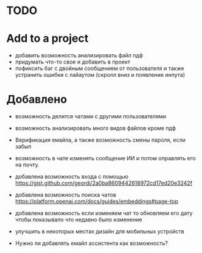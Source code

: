 # TODO
# Add to a project
- добавить возможность анализировать файл пдф
- придумать что-то свое и добавить в проект
- пофиксить баг с двойным сообщением от пользователя и также устранить ошибки с лайаутом (скролл вниз и появление инпута)

# Добавлено
- возможность делится чатами с другими пользователями
- возможность анализировать много видов файлов кроме пдф
- Верификация емайла, а также возможность смены пароля, если забыл
- возможность в чате изменять сообщение ИИ и потом оправлять его на почту.
- добавлена возможность входа с помощью https://gist.github.com/geordi/2a0ba8609442618972cd17ed20e3242f
- добавлена возможность поиска чатов https://platform.openai.com/docs/guides/embeddings#page-top
- добавлена возможность если изменяем чат то обновляем его дату чтобы показывало что недавно было изменение
- улучшить в некоторых местах дизайн для мобильных устройств

- Нужно ли добавлять емайл ассистента как возможность?
